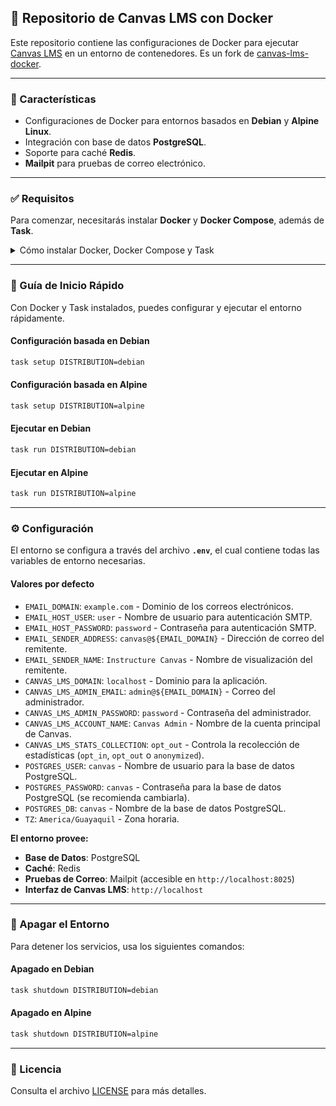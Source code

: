 ## 📖 Repositorio de Canvas LMS con Docker

Este repositorio contiene las configuraciones de Docker para ejecutar [Canvas LMS](https://github.com/instructure/canvas-lms) en un entorno de contenedores. Es un fork de [canvas-lms-docker](https://github.com/ahamana/canvas-lms-docker).

-----

### 🌟 Características

  * Configuraciones de Docker para entornos basados en **Debian** y **Alpine Linux**.
  * Integración con base de datos **PostgreSQL**.
  * Soporte para caché **Redis**.
  * **Mailpit** para pruebas de correo electrónico.

-----

### ✅ Requisitos

Para comenzar, necesitarás instalar **Docker** y **Docker Compose**, además de **Task**.

<details>
<summary>Cómo instalar Docker, Docker Compose y Task</summary>

-----

#### 🐳 Instalación de Docker

Para instalar Docker en Ubuntu, sigue estos pasos.

1.  **Actualizar el sistema**:

    ```bash
    sudo apt-get update
    ```

2.  **Instalar dependencias necesarias**:

    ```bash
    sudo apt-get install \
    ca-certificates \
    curl \
    gnupg \
    lsb-release
    ```

3.  **Añadir la clave GPG de Docker**:

    ```bash
    sudo mkdir -p /etc/apt/keyrings
    curl -fsSL https://download.docker.com/linux/ubuntu/gpg | sudo gpg --dearmor -o /etc/apt/keyrings/docker.gpg
    ```

4.  **Configurar el repositorio de Docker**:

    ```bash
    echo \
    "deb [arch=$(dpkg --print-architecture) signed-by=/etc/apt/keyrings/docker.gpg] https://download.docker.com/linux/ubuntu \
    $(lsb_release -cs) stable" | sudo tee /etc/apt/sources.list.d/docker.list > /dev/null
    ```

5.  **Instalar Docker Engine, Docker Compose y otros componentes**:

    ```bash
    sudo apt-get update
    sudo apt-get install docker-ce docker-ce-cli containerd.io docker-compose-plugin
    ```

6.  **Añadir tu usuario al grupo `docker` (opcional, pero recomendado)**:

    ```bash
    sudo usermod -aG docker $USER
    newgrp docker
    ```

    *Esto te permite ejecutar comandos de Docker sin `sudo`.*

-----

#### 🏃‍♂️ Instalación de Task

**Task** es una herramienta de ejecución de tareas que automatiza los comandos complejos. La forma más sencilla de instalarla es con el siguiente comando:

```bash
sh -c "$(curl --location https://taskfile.dev/install.sh)" -- -d -b /usr/local/bin
```

*Este comando descarga e instala Task directamente en el directorio `/usr/local/bin`.*

-----

</details>

-----

### 🚀 Guía de Inicio Rápido

Con Docker y Task instalados, puedes configurar y ejecutar el entorno rápidamente.

#### **Configuración basada en Debian**

```bash
task setup DISTRIBUTION=debian
```

#### **Configuración basada en Alpine**

```bash
task setup DISTRIBUTION=alpine
```

#### **Ejecutar en Debian**

```bash
task run DISTRIBUTION=debian
```

#### **Ejecutar en Alpine**

```bash
task run DISTRIBUTION=alpine
```

-----

### ⚙️ Configuración

El entorno se configura a través del archivo **`.env`**, el cual contiene todas las variables de entorno necesarias.

#### **Valores por defecto**

  * `EMAIL_DOMAIN`: `example.com` - Dominio de los correos electrónicos.
  * `EMAIL_HOST_USER`: `user` - Nombre de usuario para autenticación SMTP.
  * `EMAIL_HOST_PASSWORD`: `password` - Contraseña para autenticación SMTP.
  * `EMAIL_SENDER_ADDRESS`: `canvas@${EMAIL_DOMAIN}` - Dirección de correo del remitente.
  * `EMAIL_SENDER_NAME`: `Instructure Canvas` - Nombre de visualización del remitente.
  * `CANVAS_LMS_DOMAIN`: `localhost` - Dominio para la aplicación.
  * `CANVAS_LMS_ADMIN_EMAIL`: `admin@${EMAIL_DOMAIN}` - Correo del administrador.
  * `CANVAS_LMS_ADMIN_PASSWORD`: `password` - Contraseña del administrador.
  * `CANVAS_LMS_ACCOUNT_NAME`: `Canvas Admin` - Nombre de la cuenta principal de Canvas.
  * `CANVAS_LMS_STATS_COLLECTION`: `opt_out` - Controla la recolección de estadísticas (`opt_in`, `opt_out` o `anonymized`).
  * `POSTGRES_USER`: `canvas` - Nombre de usuario para la base de datos PostgreSQL.
  * `POSTGRES_PASSWORD`: `canvas` - Contraseña para la base de datos PostgreSQL (se recomienda cambiarla).
  * `POSTGRES_DB`: `canvas` - Nombre de la base de datos PostgreSQL.
  * `TZ`: `America/Guayaquil` - Zona horaria.

**El entorno provee:**

  * **Base de Datos**: PostgreSQL
  * **Caché**: Redis
  * **Pruebas de Correo**: Mailpit (accesible en `http://localhost:8025`)
  * **Interfaz de Canvas LMS**: `http://localhost`

-----

### 🛑 Apagar el Entorno

Para detener los servicios, usa los siguientes comandos:

#### **Apagado en Debian**

```bash
task shutdown DISTRIBUTION=debian
```

#### **Apagado en Alpine**

```bash
task shutdown DISTRIBUTION=alpine
```

-----

### 📜 Licencia

Consulta el archivo [LICENSE](https://www.google.com/search?q=LICENSE) para más detalles.
